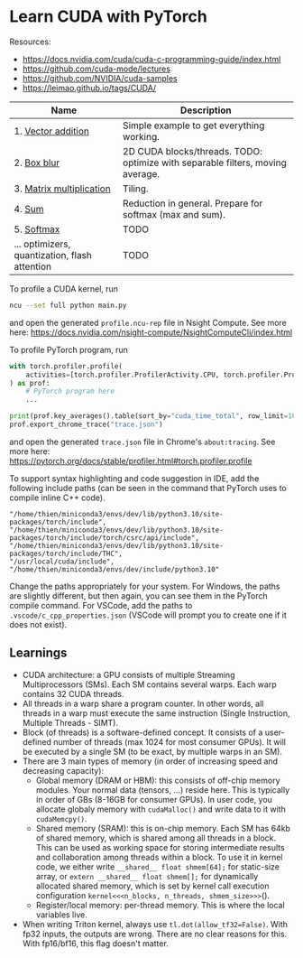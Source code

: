 # Learn CUDA with PyTorch

Resources:

- https://docs.nvidia.com/cuda/cuda-c-programming-guide/index.html
- https://github.com/cuda-mode/lectures
- https://github.com/NVIDIA/cuda-samples
- https://leimao.github.io/tags/CUDA/

Name | Description
-----|-------------
1\. [Vector addition](1_vector_addition/) | Simple example to get everything working.
2\. [Box blur](2_box_blur/) | 2D CUDA blocks/threads. TODO: optimize with separable filters, moving average.
3\. [Matrix multiplication](3_matmul/) | Tiling.
4\. [Sum](4_sum/) | Reduction in general.  Prepare for softmax (max and sum).
5\. [Softmax](5_softmax) | TODO
... optimizers, quantization, flash attention | TODO

To profile a CUDA kernel, run

```bash
ncu --set full python main.py
```

and open the generated `profile.ncu-rep` file in Nsight Compute. See more here: https://docs.nvidia.com/nsight-compute/NsightComputeCli/index.html

To profile PyTorch program, run

```python
with torch.profiler.profile(
    activities=[torch.profiler.ProfilerActivity.CPU, torch.profiler.ProfilerActivity.CUDA]
) as prof:
    # PyTorch program here
    ...

print(prof.key_averages().table(sort_by="cuda_time_total", row_limit=10))
prof.export_chrome_trace("trace.json")
```

and open the generated `trace.json` file in Chrome's `about:tracing`. See more here: https://pytorch.org/docs/stable/profiler.html#torch.profiler.profile

To support syntax highlighting and code suggestion in IDE, add the following include paths (can be seen in the command that PyTorch uses to compile inline C++ code).

```
"/home/thien/miniconda3/envs/dev/lib/python3.10/site-packages/torch/include",
"/home/thien/miniconda3/envs/dev/lib/python3.10/site-packages/torch/include/torch/csrc/api/include",
"/home/thien/miniconda3/envs/dev/lib/python3.10/site-packages/torch/include/THC",
"/usr/local/cuda/include",
"/home/thien/miniconda3/envs/dev/include/python3.10"
```

Change the paths appropriately for your system. For Windows, the paths are slightly different, but then again, you can see them in the PyTorch compile command. For VSCode, add the paths to `.vscode/c_cpp_properties.json` (VSCode will prompt you to create one if it does not exist).

## Learnings

- CUDA architecture: a GPU consists of multiple Streaming Multiprocessors (SMs). Each SM contains several warps. Each warp contains 32 CUDA threads.
- All threads in a warp share a program counter. In other words, all threads in a warp must execute the same instruction (Single Instruction, Multiple Threads - SIMT).
- Block (of threads) is a software-defined concept. It consists of a user-defined number of threads (max 1024 for most consumer GPUs). It will be executed by a single SM (to be exact, by multiple warps in an SM).
- There are 3 main types of memory (in order of increasing speed and decreasing capacity):
    - Global memory (DRAM or HBM): this consists of off-chip memory modules. Your normal data (tensors, ...) reside here. This is typically in order of GBs (8-16GB for consumer GPUs). In user code, you allocate globaly memory with `cudaMalloc()` and write data to it with `cudaMemcpy()`.
    - Shared memory (SRAM): this is on-chip memory. Each SM has 64kb of shared memory, which is shared among all threads in a block. This can be used as working space for storing intermediate results and collaboration among threads within a block. To use it in kernel code, we either write `__shared__ float shmem[64];` for static-size array, or `extern __shared__ float shmem[];` for dynamically allocated shared memory, which is set by kernel call execution configuration `kernel<<<n_blocks, n_threads, shmem_size>>>`().
    - Register/local memory: per-thread memory. This is where the local variables live.
- When writing Triton kernel, always use `tl.dot(allow_tf32=False)`. With fp32 inputs, the outputs are wrong. There are no clear reasons for this. With fp16/bf16, this flag doesn't matter.
